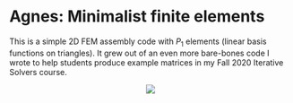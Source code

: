 Agnes: Minimalist finite elements
===================================

This is a simple 2D FEM assembly code with $P_1$ elements (linear basis functions on triangles). It grew out of an even more bare-bones code I wrote to help students produce example matrices in my Fall 2020 Iterative Solvers course. 

<center>
<image src="etc/martinagnesPD1moart.jpg">
</center>


